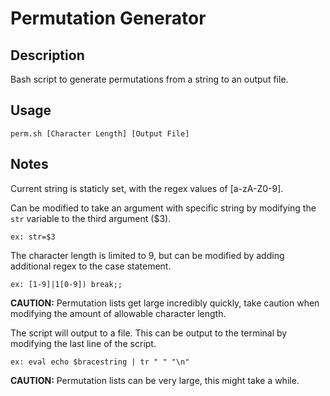 # Permutation Generator

## Description

Bash script to generate permutations from a string to an output file.

## Usage

```
perm.sh [Character Length] [Output File]
```

## Notes

Current string is staticly set, with the regex values of [a-zA-Z0-9].

Can be modified to take an argument with specific string by
modifying the `str` variable to the third argument ($3).

`ex: str=$3`

The character length is limited to 9, but can be modified
by adding additional regex to the case statement.

`ex: [1-9]|1[0-9]) break;;`

**CAUTION:** Permutation lists get large incredibly quickly, take caution
when modifying the amount of allowable character length.

The script will output to a file. This can be output to the terminal
by modifying the last line of the script.

`ex: eval echo $bracestring | tr " " "\n"`

**CAUTION:** Permutation lists can be very large, this might take a while.
